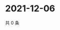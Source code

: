 # 2021-12-06

共 0 条

<!-- BEGIN WEIBO -->
<!-- 最后更新时间 Mon Dec 06 2021 12:00:55 GMT+0800 (China Standard Time) -->

<!-- END WEIBO -->
